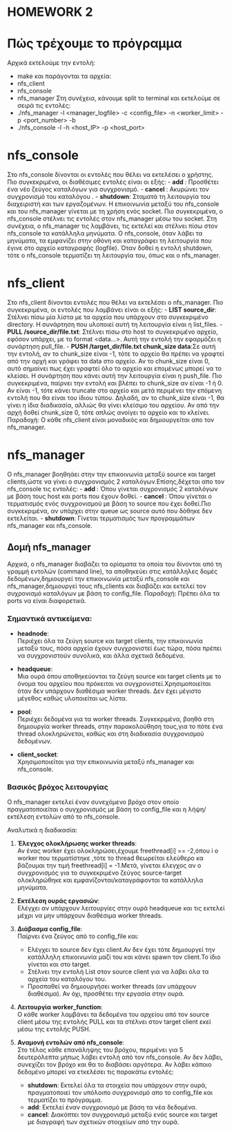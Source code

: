 # HOMEWORK 2

# Πώς τρέχουμε το πρόγραμμα
Αρχικά εκτελούμε την εντολή:
 - make
και παράγονται τα αρχεία:
 - nfs_client
 - nfs_console
 - nfs_manager
Στη συνέχεια, κάνουμε split το terminal και εκτελούμε σε σειρά τις εντολές:
- ./nfs_manager -l <manager_logfile> -c <config_file> -n <worker_limit> -p <port_number> -b <bufferSize>
- ./nfs_console -l <console-logfile> -h <host_IP> -p <host_port>

# nfs_console
Στο nfs_console δίνονται οι εντολές που θέλει να εκτελέσει ο χρήστης. Πιο συγκεκριμένα, οι διαθέσιμες εντολές είναι οι εξής:
    - **add <source> <target>**: Προσθέτει ένα νέο ζεύγος καταλόγων για συγχρονισμό.
    - **cancel <source>**: Ακυρώνει τον συγχρονισμό του καταλόγου <source>.
    - **shutdown**: Σταματά τη λειτουργία του διαχειριστή και των εργαζομένων.
Η επικοινωνία μεταξύ του nfs_console και του nfs_manager γίνεται με τη χρήση ενός socket. Πιο συγκεκριμένα, ο nfs_console στέλνει τις εντολές στον nfs_manager μέσω του socket. Στη συνέχεια, ο nfs_manager τις λαμβάνει, τις εκτελεί και στέλνει πίσω στον nfs_console τα κατάλληλα μηνύματα.
Ο nfs_console, όταν λάβει τα μηνύματα, τα εμφανίζει στην οθόνη και καταγράφει τη λειτουργία που έγινε στο αρχείο καταγραφής (logfile). Όταν δοθεί η εντολή shutdown, τότε ο nfs_console τερματίζει τη λειτουργία του, όπως και ο nfs_manager.

# nfs_client
Στο nfs_client δίνονται εντολές που θέλει να εκτελέσει ο nfs_manager. Πιο συγκεκριμένα, οι εντολές που λαμβάνει είναι οι εξής:
    - **LIST source_dir**: Στέλνει πίσω μία λίστα με τα αρχεία που υπάρχουν στο συγκεκριμένο directory. Η συνάρτηση που υλοποιεί αυτή τη λειτουργία είναι η list_files.
    - **PULL /source_dir/file.txt**: Στέλνει πίσω στο host το συγκεκριμένο αρχείο, εφόσον υπάρχει, με το format <filesize> <space> <data…>. Αυτή την εντολή την εφαρμόζει η συνάρτηση pull_file.
    - **PUSH /target_dir/file.txt chunk_size data**:Σε αυτή την εντολή, αν το chunk_size είναι -1, τότε το αρχείο θα πρέπει να γραφτεί από την αρχή και γράφει τα data στο αρχείο. Αν το chunk_size είναι 0, αυτό σημαίνει πως έχει γραφτεί όλο το αρχείο και επομένως μπορεί να το κλείσει. Η συνάρτηση που κάνει αυτή την λειτουργία είναι η push_file. Πιο συγκεκριμένα, παίρνει την εντολή και βλέπει το chunk_size αν είναι -1 ή 0. Αν είναι -1, τότε κάνει truncate στο αρχείο και μετά περιμένει την επόμενη εντολή που θα είναι του ίδιου τύπου. Δηλαδή, αν το chunk_size είναι -1, θα γίνει η ίδια διαδικασία, αλλιώς θα γίνει κλείσιμο του αρχείου. Αν από την αρχή δοθεί chunk_size 0, τότε απλώς ανοίγει το αρχείο και το κλείνει.
Παραδοχή: O κάθε nfs_client είναι μοναδικός και δημιουργείται απο τον nfs_manager.
# nfs_manager

Ο nfs_manager βοηθηάει στην την επικοινωνία μεταξύ source και target clients,ώστε να γίνει ο συγχρονισμός 2 καταλόγων.Επίσης,δέχεται απο τον nfs_console τις εντολές:
    - **add <source> <target>**: Όπου γίνεται συχρονισμός 2 καταλόγων με βάση τους host και ports που έχουν δοθεί.
    - **cancel <source>**: Όπου γίνεται ο τερματισμός ενός συγχρονισμού με βάση το source που έχει δοθεί.Πιο συγκεκριμένα, αν υπάρχει στην queue ως source αυτό που δόθηκε δεν εκτελείται.
    - **shutdown**: Γίνεται τερματισμός των προγραμμάτων nfs_manager και nfs_console.

## Δομή nfs_manager

Αρχικά, ο nfs_manager διαβάζει τα ορίσματα τα οποία του δίνονται από τη γραμμή εντολών (command line), τα αποθηκεύει στις κατάλληλες δομές δεδομένων,δημιουργεί την επικοινωνία μεταξύ nfs_console και nfs_manager,δημιουργεί τους nfs_clients και διαβάζει και εκτελεί τον συχρονισμό καταλόγων με βάση το config_file.
Παραδοχή: Πρέπει όλα τα ports να είναι διαφορετικά. 
### Σημαντικά αντικείμενα:

- **headnode**:  
  Περιέχει όλα τα ζεύγη source και target clients, την επικοινωνία μεταξύ τους, πόσα αρχεία έχουν συγχρονιστεί έως τώρα, πόσα πρέπει να συγχρονιστούν συνολικά, και άλλα σχετικά δεδομένα.

- **headqueue**:  
  Μια ουρά όπου αποθηκεύονται τα ζεύγη source και target clients με το όνομα του αρχείου που πρόκειται να συγχρονιστεί.Χρησιμοποιείται όταν δεν υπάρχουν διαθέσιμα worker threads. Δεν έχει μέγιστο μέγεθος καθώς υλοποιείται ως λίστα.

- **pool**:  
  Περιέχει δεδομένα για τα worker threads. Συγκεκριμένα, βοηθά στη δημιουργία worker threads, στην παρακολούθηση τους,για το πότε ένα thread ολοκληρώνεται, καθώς και στη διαδικασία συγχρονισμού δεδομένων.

- **client_socket**:  
  Χρησιμοποιείται για την επικοινωνία μεταξύ nfs_manager και nfs_console.

### Βασικός βρόχος λειτουργίας

Ο nfs_manager εκτελεί έναν συνεχόμενο βρόχο στον οποίο πραγματοποιείται ο συγχρονισμός με βάση το config_file και η λήψη/εκτέλεση εντολών από το nfs_console.

Αναλυτικά η διαδικασία:

1. **Έλεγχος ολοκλήρωσης worker threads**:  
   Αν ένας worker έχει ολοκληρώσει,έχουμε freethread[i] == -2,όπου i ο worker που τερματίστηκε ,τότε το thread θεωρείται ελεύθερο κα βάζουμαι την τιμή freethread[i] = -1.Μετά, γίνεται έλεγχος αν ο συγχρονισμός για το συγκεκριμένο ζεύγος source-target ολοκληρώθηκε και εμφανίζονται/καταγράφονται τα κατάλληλα μηνύματα.

2. **Εκτέλεση ουράς εργασιών**:  
   Ελέγχει αν υπάρχουν λειτουργίες στην ουρά headqueue και τις εκτελεί μέχρι να μην υπάρχουν διαθέσιμα worker threads.

3. **Διάβασμα config_file**:  
   Παίρνει ένα ζεύγος από το config_file και:
   - Ελέγχει το source δεν έχει client.Αν δεν έχει τότε δημιουργεί την κατάλληλη επικοινωνία μαζί του και κάνει spawn τον client.Το ίδιο γίνεται και στο target.
   - Στέλνει την εντολή List στον source client για να λάβει όλα τα αρχεία του καταλόγου του.
   - Προσπαθεί να δημιουργήσει worker threads (αν υπάρχουν διαθέσιμα). Αν όχι, προσθέτει την εργασία στην ουρά.

4. **Λειτουργία worker_function**:  
    O κάθε worker λαμβάνει τα δεδομένα του αρχείου από τον source client μέσω της εντολής PULL και τα στέλνει στον target client εκεί μέσω της εντολής PUSH.

5. **Αναμονή εντολών από nfs_console**:  
   Στο τέλος κάθε επανάληψης του βρόχου, περιμένει για 5 δευτερόλεπτα μήπως λάβει εντολή από τον nfs_console. Αν δεν λάβει, συνεχίζει τον βρόχο και θα το διαβάσει αργότερα. Αν λάβει κάποιο δεδομένο μπορεί να ετκελέσει τις παρακάτω εντολές:
   - **shutdown**: Εκτελεί όλα τα στοιχεία που υπάρχουν στην ουρά, πραγματοποιεί τον υπόλοιπο συγχρονισμό απο το config_file και τερματίζει το πρόγραμμα.
   - **add**: Εκτελεί έναν συγχρονισμό με βάση τα νέα δεδομένα.
   - **cancel**: Διακόπτει τον συγχρονισμό μεταξύ ενός source και target με διαγραφή των σχετικών στοιχείων από την ουρά.




